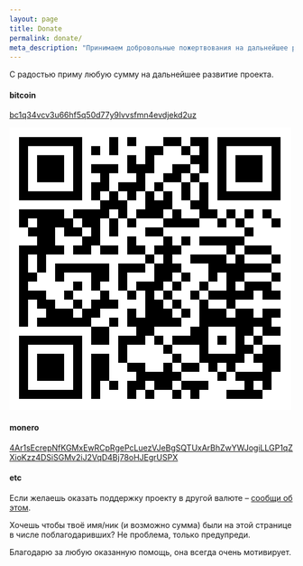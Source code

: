 ```yaml
---
layout: page
title: Donate
permalink: donate/
meta_description: "Принимаем добровольные пожертвования на дальнейшее развитие проекта"
---
```


С радостью приму любую сумму на дальнейшее развитие проекта.<br>

#### bitcoin
<a href="bitcoin:bc1q34vcv3u66hf5q50d77y9lvvsfmn4evdjekd2uz" target="_blank">bc1q34vcv3u66hf5q50d77y9lvvsfmn4evdjekd2uz</a>

<img src="/uploads/donate_bitcoin.png" />

#### monero
<a href="monero:4Ar1sEcrepNfKGMxEwRCpRgePcLuezVJeBgSQTUxArBhZwYWJogiLLGP1qZXioKzz4DSiSGMv2iJ2VqD4Bj78oHJEgrUSPX">4Ar1sEcrepNfKGMxEwRCpRgePcLuezVJeBgSQTUxArBhZwYWJogiLLGP1qZXioKzz4DSiSGMv2iJ2VqD4Bj78oHJEgrUSPX</a>

#### etc

Если желаешь оказать поддержку проекту в другой валюте – <a href="/about">сообщи об этом</a>.

Хочешь чтобы твоё имя/ник (и возможно сумма) были на этой странице в числе поблагодаривших? Не проблема, только предупреди.

Благодарю за любую оказанную помощь, она всегда очень мотивирует. 

